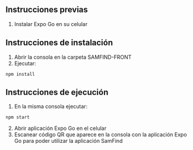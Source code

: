 ## Instrucciones previas

1. Instalar Expo Go en su celular

## Instrucciones de instalación

1. Abrir la consola en la carpeta SAMFIND-FRONT
2. Ejecutar:

```
npm install
```

## Instrucciones de ejecución

1. En la misma consola ejecutar:

```
npm start
```
2. Abrir aplicación Expo Go en el celular
3. Escanear código QR que aparece en la consola con la aplicación Expo Go para poder utilizar la aplicación SamFind